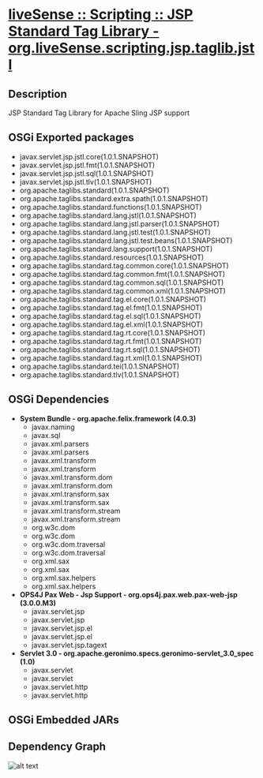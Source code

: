 # [liveSense :: Scripting :: JSP Standard Tag Library - org.liveSense.scripting.jsp.taglib.jstl](http://github.com/liveSense/org.liveSense.scripting.jsp.taglib.jstl)

## Description
JSP Standard Tag Library for Apache Sling JSP support

## OSGi Exported packages
* javax.servlet.jsp.jstl.core(1.0.1.SNAPSHOT)
* javax.servlet.jsp.jstl.fmt(1.0.1.SNAPSHOT)
* javax.servlet.jsp.jstl.sql(1.0.1.SNAPSHOT)
* javax.servlet.jsp.jstl.tlv(1.0.1.SNAPSHOT)
* org.apache.taglibs.standard(1.0.1.SNAPSHOT)
* org.apache.taglibs.standard.extra.spath(1.0.1.SNAPSHOT)
* org.apache.taglibs.standard.functions(1.0.1.SNAPSHOT)
* org.apache.taglibs.standard.lang.jstl(1.0.1.SNAPSHOT)
* org.apache.taglibs.standard.lang.jstl.parser(1.0.1.SNAPSHOT)
* org.apache.taglibs.standard.lang.jstl.test(1.0.1.SNAPSHOT)
* org.apache.taglibs.standard.lang.jstl.test.beans(1.0.1.SNAPSHOT)
* org.apache.taglibs.standard.lang.support(1.0.1.SNAPSHOT)
* org.apache.taglibs.standard.resources(1.0.1.SNAPSHOT)
* org.apache.taglibs.standard.tag.common.core(1.0.1.SNAPSHOT)
* org.apache.taglibs.standard.tag.common.fmt(1.0.1.SNAPSHOT)
* org.apache.taglibs.standard.tag.common.sql(1.0.1.SNAPSHOT)
* org.apache.taglibs.standard.tag.common.xml(1.0.1.SNAPSHOT)
* org.apache.taglibs.standard.tag.el.core(1.0.1.SNAPSHOT)
* org.apache.taglibs.standard.tag.el.fmt(1.0.1.SNAPSHOT)
* org.apache.taglibs.standard.tag.el.sql(1.0.1.SNAPSHOT)
* org.apache.taglibs.standard.tag.el.xml(1.0.1.SNAPSHOT)
* org.apache.taglibs.standard.tag.rt.core(1.0.1.SNAPSHOT)
* org.apache.taglibs.standard.tag.rt.fmt(1.0.1.SNAPSHOT)
* org.apache.taglibs.standard.tag.rt.sql(1.0.1.SNAPSHOT)
* org.apache.taglibs.standard.tag.rt.xml(1.0.1.SNAPSHOT)
* org.apache.taglibs.standard.tei(1.0.1.SNAPSHOT)
* org.apache.taglibs.standard.tlv(1.0.1.SNAPSHOT)

## OSGi Dependencies
* __System Bundle - org.apache.felix.framework (4.0.3)__
	* javax.naming
	* javax.sql
	* javax.xml.parsers
	* javax.xml.parsers
	* javax.xml.transform
	* javax.xml.transform
	* javax.xml.transform.dom
	* javax.xml.transform.dom
	* javax.xml.transform.sax
	* javax.xml.transform.sax
	* javax.xml.transform.stream
	* javax.xml.transform.stream
	* org.w3c.dom
	* org.w3c.dom
	* org.w3c.dom.traversal
	* org.w3c.dom.traversal
	* org.xml.sax
	* org.xml.sax
	* org.xml.sax.helpers
	* org.xml.sax.helpers
* __OPS4J Pax Web - Jsp Support - org.ops4j.pax.web.pax-web-jsp (3.0.0.M3)__
	* javax.servlet.jsp
	* javax.servlet.jsp
	* javax.servlet.jsp.el
	* javax.servlet.jsp.el
	* javax.servlet.jsp.tagext
* __Servlet 3.0 - org.apache.geronimo.specs.geronimo-servlet_3.0_spec (1.0)__
	* javax.servlet
	* javax.servlet
	* javax.servlet.http
	* javax.servlet.http

## OSGi Embedded JARs

## Dependency Graph
![alt text](http://raw.github.com.everydayimmirror.in/liveSense/org.liveSense.scripting.jsp.taglib.jstl/master/osgidependencies.svg "")